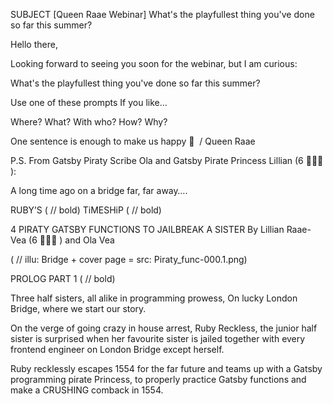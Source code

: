SUBJECT
[Queen Raae Webinar] What's the playfullest thing you've done so far this summer?

Hello there,

Looking forward to seeing you soon for the webinar, but I am curious:

What's the playfullest thing you've done so far this summer?

Use one of these prompts If you like...

Where?
What?
With who?
How?
Why?

One sentence is enough to make us happy 🎉
​
/ Queen Raae
​

P.S.
From
Gatsby Piraty Scribe Ola and
Gatsby Pirate Princess Lillian (6 🏴‍☠️👸 ):


A long time ago on a bridge
far, far away….

RUBY’S  ( // bold)
TiMESHiP ( // bold)

4 PIRATY GATSBY FUNCTIONS TO JAILBREAK A SISTER
By Lillian Raae-Vea (6 🏴‍☠️👸 ) and Ola Vea

( // illu: Bridge + cover page = src: Piraty_func-000.1.png)


PROLOG  PART 1 ( // bold)

Three half sisters,
all alike in programming prowess,
On lucky London Bridge,
where we start our story.

On the verge of
going crazy
in house arrest,
Ruby Reckless, the junior
half sister is surprised
when her favourite sister is jailed
together with every
frontend engineer
on London Bridge except herself.

Ruby recklessly escapes 1554
for the far future and
teams up with
a Gatsby programming
pirate Princess,
to properly practice
Gatsby functions and
make a CRUSHING comback in 1554.


